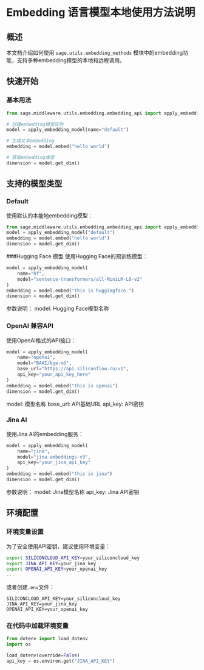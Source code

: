 # Embedding 语言模型本地使用方法说明

## 概述

本文档介绍如何使用 `sage.utils.embedding_methods` 模块中的embedding功能，支持多种embedding模型的本地和远程调用。

## 快速开始

### 基本用法

```python
from sage.middleware.utils.embedding.embedding_api import apply_embedding_model

# 创建embedding模型实例
model = apply_embedding_model(name="default")

# 生成文本embedding
embedding = model.embed("hello world")

# 获取embedding维度
dimension = model.get_dim()
```
## 支持的模型类型
### Default
使用默认的本能地embedding模型：
```python
from sage.middleware.utils.embedding.embedding_api import apply_embedding_model
model = apply_embedding_model("default")
embedding = model.embed("hello world")
dimension = model.get_dim()
```

###Hugging Face 模型
使用Hugging Face的预训练模型：
```python
model = apply_embedding_model(
    name="hf", 
    model="sentence-transformers/all-MiniLM-L6-v2"
)
embedding = model.embed("This is huggingface.")
dimension = model.get_dim()
```
参数说明：
model: Hugging Face模型名称

### OpenAI 兼容API
使用OpenAI格式的API接口：

```python
model = apply_embedding_model(
    name="openai",
    model="BAAI/bge-m3",
    base_url="https://api.siliconflow.cn/v1",
    api_key="your_api_key_here"
)
embedding = model.embed("this is openai")
dimension = model.get_dim()
```
model: 模型名称
base_url: API基础URL
api_key: API密钥

### Jina AI
使用Jina AI的embedding服务：
```python
model = apply_embedding_model(
    name="jina",
    model="jina-embeddings-v3",
    api_key="your_jina_api_key"
)
embedding = model.embed("this is jina")
dimension = model.get_dim()
```
参数说明：
model: Jina模型名称
api_key: Jina API密钥

## 环境配置

### 环境变量设置
为了安全使用API密钥，建议使用环境变量：
```bash
export SILICONCLOUD_API_KEY=your_siliconcloud_key
export JINA_API_KEY=your_jina_key
export OPENAI_API_KEY=your_openai_key
...
```
或者创建`.env`文件：
```plaintext
SILICONCLOUD_API_KEY=your_siliconcloud_key
JINA_API_KEY=your_jina_key
OPENAI_API_KEY=your_openai_key
```
### 在代码中加载环境变量
```python
from dotenv import load_dotenv
import os

load_dotenv(override=False)
api_key = os.environ.get("JINA_API_KEY")
```